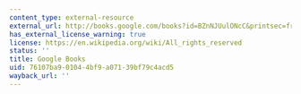 ```yaml
---
content_type: external-resource
external_url: http://books.google.com/books?id=BZnNJUulONcC&printsec=frontcover
has_external_license_warning: true
license: https://en.wikipedia.org/wiki/All_rights_reserved
status: ''
title: Google Books
uid: 76107ba9-0104-4bf9-a071-39bf79c4acd5
wayback_url: ''
---
```

